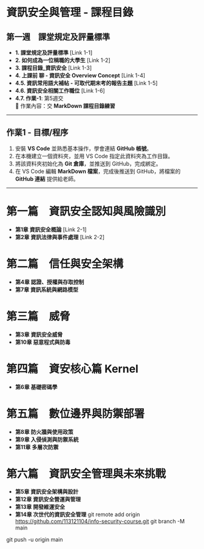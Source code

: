 # 資訊安全與管理 - 課程目錄

## 第一週　課堂規定及評量標準
- **1. 課堂規定及評量標準** [Link 1-1]
- **2. 如何成為一位稱職的大學生** [Link 1-2]
- **3. 課程目錄_資訊安全** [Link 1-3]
- **4. 上課前 聊 - 資訊安全 Overview Concept** [Link 1-4]
- **4.5. 資訊常用語大補帖 - 可取代期末考的報告主題** [Link 1-5]
- **4.6. 資訊安全相關工作職位** [Link 1-6]
- **4.7. 作業-1**: 第5週交  
  📌 作業內容：交 **MarkDown 課程目錄練習**

---

## 作業1 - 目標/程序
1. 安裝 **VS Code** 並熟悉基本操作，學會連結 **GitHub 帳號**。  
2. 在本機建立一個資料夾，並用 VS Code 指定此資料夾為工作目錄。  
3. 將該資料夾初始化為 **Git 倉庫**，並推送到 GitHub，完成綁定。  
4. 在 VS Code 編輯 **MarkDown 檔案**，完成後推送到 GitHub，將檔案的 **GitHub 連結** 提供給老師。

---

# 第一篇　資訊安全認知與風險識別
- **第1章 資訊安全概論** [Link 2-1]
- **第2章 資訊法律與事件處理** [Link 2-2]

# 第二篇　信任與安全架構
- **第4章 認證、授權與存取控制**
- **第7章 資訊系統與網路模型**

# 第三篇　威脅
- **第3章 資訊安全威脅**
- **第10章 惡意程式與防毒**

# 第四篇　資安核心篇 Kernel
- **第6章 基礎密碼學**

# 第五篇　數位邊界與防禦部署
- **第8章 防火牆與使用政策**
- **第9章 入侵偵測與防禦系統**
- **第11章 多層次防禦**

# 第六篇　資訊安全管理與未來挑戰
- **第5章 資訊安全架構與設計**
- **第12章 資訊安全營運與管理**
- **第13章 開發維運安全**
- **第14章 次世代的資訊安全管理**
git remote add origin https://github.com/113121104/info-security-course.git
git branch -M main

git push -u origin main
